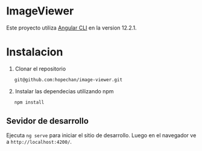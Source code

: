 # ImageViewer

Este proyecto utiliza [Angular CLI](https://github.com/angular/angular-cli) en la version 12.2.1.

# Instalacion
1. Clonar el repositorio

```sh
   git@github.com:hopechan/image-viewer.git
```

2. Instalar las dependecias utilizando npm

```sh
   npm install
```

## Sevidor de desarrollo

Ejecuta `ng serve` para iniciar el sitio de desarrollo. 
Luego en el navegador ve a  `http://localhost:4200/`.